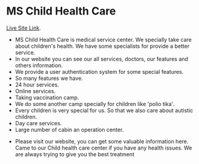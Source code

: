 # MS Child Health Care

[Live Site Link](https://ms-child-care.web.app/).

* MS Child Health Care is medical service center. We specially take care about children's health. We have some specialists for provide a better service.
* In our website you can see our all services, doctors, our features and others information.
* We provide a user authentication system for some special features. 
* So many features we have.
* 24 hour services.
* Online services.
* Taking vaccination camp.
* We do some another camp specially for children like 'polio tika'.
* Every children is very special for us. So that we also care about autistic children.
* Day care services.
* Large number of cabin an operation center. 


- Please visit our website, you can get some valuable information here. Came to our Child health care center if you have any health issues. We are always trying to give you the best treatment